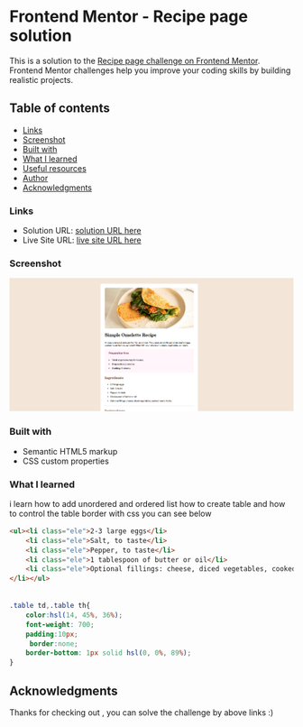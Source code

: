 # Frontend Mentor - Recipe page solution

This is a solution to the [Recipe page challenge on Frontend Mentor](https://www.frontendmentor.io/challenges/recipe-page-KiTsR8QQKm). Frontend Mentor challenges help you improve your coding skills by building realistic projects. 

## Table of contents

  - [Links](#links)
  - [Screenshot](#screenshot)
  - [Built with](#built-with)
  - [What I learned](#what-i-learned)
  - [Useful resources](#useful-resources)
- [Author](#author)
- [Acknowledgments](#acknowledgments)



### Links


- Solution URL: [solution URL here](https://github.com/NITHISHKUMAR0283/recipe-page-)
- Live Site URL: [live site URL here](https://nithishkumar0283.github.io/recipe-page-/)


### Screenshot


![](image.png)



### Built with

- Semantic HTML5 markup
- CSS custom properties


### What I learned

i learn how to add unordered and ordered list  how to create table and how to control the table border with css you can see below 

```html
<ul><li class="ele">2-3 large eggs</li>
    <li class="ele">Salt, to taste</li>
    <li class="ele">Pepper, to taste</li>
    <li class="ele">1 tablespoon of butter or oil</li>
    <li class="ele">Optional fillings: cheese, diced vegetables, cooked meats, herbs
</li></ul>
  
```
```css
.table td,.table th{
    color:hsl(14, 45%, 36%);
    font-weight: 700;
    padding:10px;
     border:none;
    border-bottom: 1px solid hsl(0, 0%, 89%);
}
```



## Acknowledgments

Thanks for checking out , you can solve the challenge by above links :)